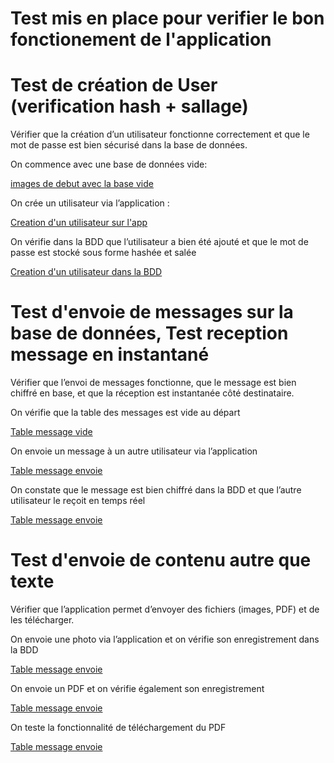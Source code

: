 # Test mis en place pour verifier le bon fonctionement de l'application

# Test de création de User (verification hash + sallage)

Vérifier que la création d’un utilisateur fonctionne correctement et que le mot de passe est bien sécurisé dans la base de données.

On commence avec une base de données vide:

[images de debut avec la base vide](images/creationvide.png)

On crée un utilisateur via l’application :

[Creation d'un utilisateur sur l'app](images/creationutilisateur.png)

On vérifie dans la BDD que l’utilisateur a bien été ajouté et que le mot de passe est stocké sous forme hashée et salée

[Creation d'un utilisateur dans la BDD](images/creationDB.png)

# Test d'envoie de messages sur la base de données, Test reception message en instantané

Vérifier que l’envoi de messages fonctionne, que le message est bien chiffré en base, et que la réception est instantanée côté destinataire.

On vérifie que la table des messages est vide au départ 

[Table message vide](images/tablemessage.png)

On envoie un message à un autre utilisateur via l’application 

[Table message envoie](images/msgenvoyer.png.png)

On constate que le message est bien chiffré dans la BDD et que l’autre utilisateur le reçoit en temps réel 

[Table message envoie](images/envoiemsgbdd.png)


# Test d'envoie de contenu autre que texte

Vérifier que l’application permet d’envoyer des fichiers (images, PDF) et de les télécharger.


On envoie une photo via l’application et on vérifie son enregistrement dans la BDD

[Table message envoie](images/envoiephoto.png)

On envoie un PDF et on vérifie également son enregistrement

[Table message envoie](images/envoiePDF.png)

On teste la fonctionnalité de téléchargement du PDF 

[Table message envoie](images/TelechargementPDF.png)






